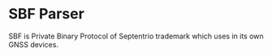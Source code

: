 # SBF Parser

SBF is Private Binary Protocol of Septentrio trademark which uses in its own GNSS devices.

